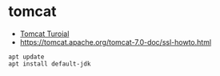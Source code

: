 # tomcat

* [Tomcat Turoial](https://www3.ntu.edu.sg/home/ehchua/programming/howto/Tomcat_HowTo.html)
* https://tomcat.apache.org/tomcat-7.0-doc/ssl-howto.html

```
apt update
apt install default-jdk
```
